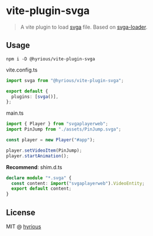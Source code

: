 # vite-plugin-svga

> A vite plugin to load [svga](https://github.com/svga/SVGAPlayer-Web) file. Based on [svga-loader](https://github.com/Adamwu1992/svga-loader).

## Usage

```
npm i -D @hyrious/vite-plugin-svga
```

vite.config.ts

```ts
import svga from "@hyrious/vite-plugin-svga";

export default {
  plugins: [svga()],
};
```

main.ts

```ts
import { Player } from "svgaplayerweb";
import PinJump from "./assets/PinJump.svga";

const player = new Player("#app");

player.setVideoItem(PinJump);
player.startAnimation();
```

**Recommend**: shim.d.ts

```ts
declare module "*.svga" {
  const content: import("svgaplayerweb").VideoEntity;
  export default content;
}
```

## License

MIT @ [hyrious](https://github.com/hyrious)
